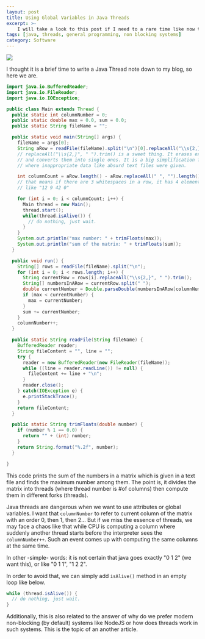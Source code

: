 ```yaml
---
layout: post
title: Using Global Variables in Java Threads
excerpt: >-
    I will take a look to this post if I need to a rare time like now that I need to write Java thread code. I hope it also be helpful for you. 
tags: [java, threads, general programming, non blocking systems]
category: Software
---
```


![](https://steemitimages.com/DQmez3rvXydCsVKbaFQ5StXgWXF4bZyy4PEiPTXHiaA3uaz/4.png)

I thought it is a brief time to write a Java Thread note down to my blog, so here we are. 

```java
import java.io.BufferedReader;
import java.io.FileReader;
import java.io.IOException;

public class Main extends Thread {
  public static int columnNumber = 0;
  public static double max = 0.0, sum = 0.0;
  public static String fileName = "";

  public static void main(String[] args) {
    fileName = args[0];
    String aRow = readFile(fileName).split("\n")[0].replaceAll("\\s{2,}", " ").trim();
    // replaceAll("\\s{2,}", " ").trim() is a sweet thing. It erases extra whitespaces
    // and converts them into single ones. It is a big simplification for the jobs
    // where inappropriate data like absurd text files were given. 

    int columnCount = aRow.length() - aRow.replaceAll(" ", "").length() + 1;
    // that means if there are 3 whitespaces in a row, it has 4 elements 
    // like "12 9 42 0"

    for (int i = 0; i < columnCount; i++) {
      Main thread = new Main();
      thread.start();
      while(thread.isAlive()) {
        // do nothing, just wait.
      }
    }
    System.out.println("max number: " + trimFloats(max));
    System.out.println("sum of the matrix: " + trimFloats(sum));
  }

  public void run() {
    String[] rows = readFile(fileName).split("\n");
    for (int i = 0; i < rows.length; i++) {
      String currentRow = rows[i].replaceAll("\\s{2,}", " ").trim();
      String[] numbersInARow = currentRow.split(" ");
      double currentNumber = Double.parseDouble(numbersInARow[columnNumber]);
      if (max < currentNumber) {
        max = currentNumber;
      }
      sum += currentNumber;
    }
    columnNumber++;
  }

  public static String readFile(String fileName) {
    BufferedReader reader;
    String fileContent = "", line = "";
    try {
      reader = new BufferedReader(new FileReader(fileName));
      while ((line = reader.readLine()) != null) {
        fileContent += line + "\n";
      }
      reader.close();
    } catch(IOException e) {
      e.printStackTrace();
    } 
    return fileContent;
  }

  public static String trimFloats(double number) {
    if (number % 1 == 0.0) {
      return "" + (int) number;
    }
    return String.format("%.2f", number);
  }

}
```

This code prints the sum of the numbers in a matrix which is given in a text file and finds the maximum number among them. The point is, it divides the matrix into threads (where thread number is #of columns) then compute them in different forks (threads).

Java threads are dangerous when we want to use attributes or global variables. I want that `columnNumber` to refer to current column of the matrix with an order 0, then 1, then 2... But if we miss the essence of threads, we may face a chaos like that while CPU is computing a column where suddenly another thread starts before the interpreter sees the `columnNumber++`. Such an event comes up with computing the same columns at the same time. 

In other -simple- words: it is not certain that java goes exactly "0 1 2" (we want this), or like "0 1 1", "1 2 2".

In order to avoid that, we can simply add `isAlive()` method in an empty loop like below.

```java
while (thread.isAlive()) {
  // do nothing, just wait.
}
```

Additionally, this is also related to the answer of why do we prefer modern non-blocking (by default) systems like NodeJS or how does threads work in such systems. This is the topic of an another article. 
